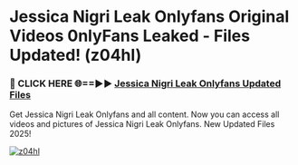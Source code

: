 # Jessica Nigri Leak Onlyfans Original Videos 0nlyFans Leaked - Files Updated! (z04hl)

<h3>🔴 CLICK HERE 🌐==►► <a href="https://tinyurl.com/ms9xzufz" rel="nofollow">Jessica Nigri Leak Onlyfans Updated Files</a></h3>

Get Jessica Nigri Leak Onlyfans and all content. Now you can access all videos and pictures of Jessica Nigri Leak Onlyfans. New Updated Files 2025!

[![z04hl](https://i.imgur.com/ppqm5kG.gif)](https://tinyurl.com/ms9xzufz)
